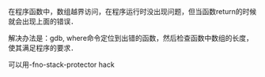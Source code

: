 在程序函数中，数组越界访问，在程序运行时没出现问题，但当函数return的时候就会出现上面的错误．

解决办法是：gdb, where命令定位到出错的函数，然后检查函数中数组的长度，使其满足程序的要求．


可以用-fno-stack-protector  hack
